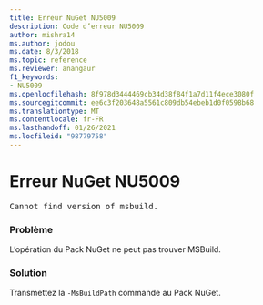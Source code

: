 ```yaml
---
title: Erreur NuGet NU5009
description: Code d’erreur NU5009
author: mishra14
ms.author: jodou
ms.date: 8/3/2018
ms.topic: reference
ms.reviewer: anangaur
f1_keywords:
- NU5009
ms.openlocfilehash: 8f978d3444469cb34d38f84f1a7d11f4ece3080f
ms.sourcegitcommit: ee6c3f203648a5561c809db54ebeb1d0f0598b68
ms.translationtype: MT
ms.contentlocale: fr-FR
ms.lasthandoff: 01/26/2021
ms.locfileid: "98779758"
---
```

# <a name="nuget-error-nu5009"></a>Erreur NuGet NU5009
<pre>Cannot find version of msbuild.</pre>

### <a name="issue"></a>Problème

L’opération du Pack NuGet ne peut pas trouver MSBuild.


### <a name="solution"></a>Solution

Transmettez la `-MsBuildPath` commande au Pack NuGet.

